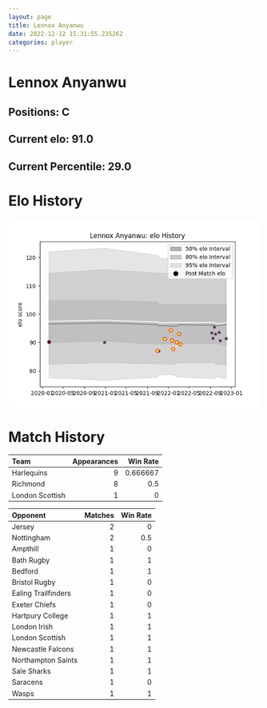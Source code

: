 ```yaml
---  
layout: page  
title: Lennox Anyanwu  
date: 2022-12-12 15:31:55.235262  
categories: player  
---
```

# Lennox Anyanwu

## Positions: C

## Current elo: 91.0

## Current Percentile: 29.0

# Elo History


![elo history](history_LennoxAnyanwu.png)
# Match History


| Team            |   Appearances |   Win Rate |
|:----------------|--------------:|-----------:|
| Harlequins      |             9 |   0.666667 |
| Richmond        |             8 |   0.5      |
| London Scottish |             1 |   0        |

| Opponent            |   Matches |   Win Rate |
|:--------------------|----------:|-----------:|
| Jersey              |         2 |        0   |
| Nottingham          |         2 |        0.5 |
| Ampthill            |         1 |        0   |
| Bath Rugby          |         1 |        1   |
| Bedford             |         1 |        1   |
| Bristol Rugby       |         1 |        0   |
| Ealing Trailfinders |         1 |        0   |
| Exeter Chiefs       |         1 |        0   |
| Hartpury College    |         1 |        1   |
| London Irish        |         1 |        1   |
| London Scottish     |         1 |        1   |
| Newcastle Falcons   |         1 |        1   |
| Northampton Saints  |         1 |        1   |
| Sale Sharks         |         1 |        1   |
| Saracens            |         1 |        0   |
| Wasps               |         1 |        1   |